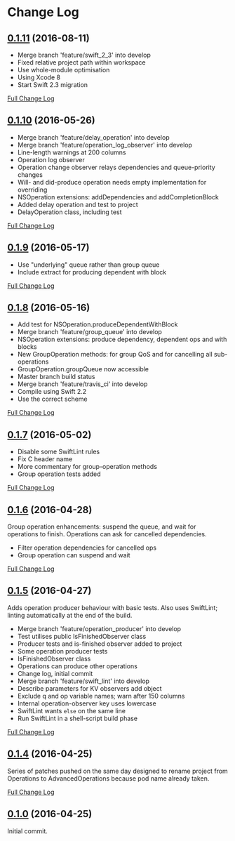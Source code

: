 # Change Log

## [0.1.11](https://github.com/royratcliffe/AdvancedOperations/tree/0.1.11) (2016-08-11)

- Merge branch 'feature/swift_2_3' into develop
- Fixed relative project path within workspace
- Use whole-module optimisation
- Using Xcode 8
- Start Swift 2.3 migration

[Full Change Log](https://github.com/royratcliffe/AdvancedOperations/compare/0.1.10...0.1.11)

## [0.1.10](https://github.com/royratcliffe/AdvancedOperations/tree/0.1.10) (2016-05-26)

- Merge branch 'feature/delay_operation' into develop
- Merge branch 'feature/operation_log_observer' into develop
- Line-length warnings at 200 columns
- Operation log observer
- Operation change observer relays dependencies and queue-priority changes
- Will- and did-produce operation needs empty implementation for overriding
- NSOperation extensions: addDependencies and addCompletionBlock
- Added delay operation and test to project
- DelayOperation class, including test

[Full Change Log](https://github.com/royratcliffe/AdvancedOperations/compare/0.1.9...0.1.10)

## [0.1.9](https://github.com/royratcliffe/AdvancedOperations/tree/0.1.9) (2016-05-17)

- Use "underlying" queue rather than group queue
- Include extract for producing dependent with block

[Full Change Log](https://github.com/royratcliffe/AdvancedOperations/compare/0.1.8...0.1.9)

## [0.1.8](https://github.com/royratcliffe/AdvancedOperations/tree/0.1.8) (2016-05-16)

- Add test for NSOperation.produceDependentWithBlock
- Merge branch 'feature/group_queue' into develop
- NSOperation extensions: produce dependency, dependent ops and with blocks
- New GroupOperation methods: for group QoS and for cancelling all sub-operations
- GroupOperation.groupQueue now accessible
- Master branch build status
- Merge branch 'feature/travis_ci' into develop
- Compile using Swift 2.2
- Use the correct scheme

[Full Change Log](https://github.com/royratcliffe/AdvancedOperations/compare/0.1.7...0.1.8)

## [0.1.7](https://github.com/royratcliffe/AdvancedOperations/tree/0.1.7) (2016-05-02)

- Disable some SwiftLint rules
- Fix C header name
- More commentary for group-operation methods
- Group operation tests added

[Full Change Log](https://github.com/royratcliffe/AdvancedOperations/compare/0.1.6...0.1.7)

## [0.1.6](https://github.com/royratcliffe/AdvancedOperations/tree/0.1.6) (2016-04-28)

Group operation enhancements: suspend the queue, and wait for operations to
finish. Operations can ask for cancelled dependencies.

- Filter operation dependencies for cancelled ops
- Group operation can suspend and wait

[Full Change Log](https://github.com/royratcliffe/AdvancedOperations/compare/0.1.5...0.1.6)

## [0.1.5](https://github.com/royratcliffe/AdvancedOperations/tree/0.1.5) (2016-04-27)

Adds operation producer behaviour with basic tests. Also uses SwiftLint;
linting automatically at the end of the build.

- Merge branch 'feature/operation_producer' into develop
- Test utilises public IsFinishedObserver class
- Producer tests and is-finished observer added to project
- Some operation producer tests
- IsFinishedObserver class
- Operations can produce other operations
- Change log, initial commit
- Merge branch 'feature/swift_lint' into develop
- Describe parameters for KV observers add object
- Exclude q and op variable names; warn after 150 columns
- Internal operation-observer key uses lowercase
- SwiftLint wants `else` on the same line
- Run SwiftLint in a shell-script build phase

[Full Change Log](https://github.com/royratcliffe/AdvancedOperations/compare/0.1.4...0.1.5)

## [0.1.4](https://github.com/royratcliffe/AdvancedOperations/tree/0.1.4) (2016-04-25)

Series of patches pushed on the same day designed to rename project from
Operations to AdvancedOperations because pod name already taken.

[Full Change Log](https://github.com/royratcliffe/AdvancedOperations/compare/0.1.0...0.1.4)

## [0.1.0](https://github.com/royratcliffe/AdvancedOperations/tree/0.1.0) (2016-04-25)

Initial commit.
